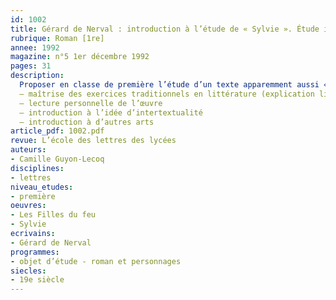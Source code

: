 ```yaml
---
id: 1002
title: Gérard de Nerval : introduction à l’étude de « Sylvie ». Étude intégrale (1/4) 
rubrique: Roman [1re]
annee: 1992
magazine: n°5 1er décembre 1992
pages: 31
description: 
  Proposer en classe de première l’étude d’un texte apparemment aussi « lisse » que  « Sylvie », de Gérard de Nerval, présente quelques difficultés. Pourtant, cette œuvre offre divers avantages pédagogiquement exploitables. D’abord, il s’agit d’une œuvre courte dont on peut exiger sans trop de peine la lecture in extenso. Ensuite, le sens obvie du texte est de nature à plaire à des adolescents qui y voient une intrigue sentimentale à laquelle ils sont d’autant plus sensibles qu’ils affectionnent généralement les récits à la première personne. Les buts pédagogiques visés peuvent être les suivants :
  – maîtrise des exercices traditionnels en littérature (explication linéaire, explication méthodique, commentaire composé) ; étude stylistique ; élaboration de plans
  – lecture personnelle de l’œuvre
  – introduction à l’idée d’intertextualité
  – introduction à d’autres arts
article_pdf: 1002.pdf
revue: L’école des lettres des lycées
auteurs:
- Camille Guyon-Lecoq
disciplines:
- lettres
niveau_etudes:
- première
oeuvres:
- Les Filles du feu
- Sylvie
ecrivains:
- Gérard de Nerval
programmes:
- objet d’étude - roman et personnages
siecles:
- 19e siècle
---
```

